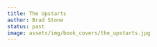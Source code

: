 ```yaml
---
title: The Upstarts
author: Brad Stone
status: past
image: assets/img/book_covers/the_upstarts.jpg
---
```

